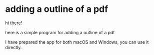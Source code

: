 # adding a outline of a pdf
hi there!

here is a simple program for adding a outline of a pdf

I have prepared the app for both macOS and Windows, you can use it directly.
